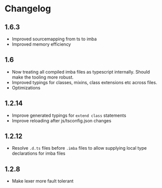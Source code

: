 # Changelog

## 1.6.3

* Improved sourcemapping from ts to imba
* Improved memory efficiency

## 1.6

* Now treating all compiled imba files as typescript internally. Should make the tooling more robust.
* Improved typings for classes, mixins, class extensions etc across files.
* Optimizations

## 1.2.14

* Improve generated typings for `extend class` statements
* Improve reloading after js/tsconfig.json changes

## 1.2.12

* Resolve `.d.ts` files before `.imba` files to allow supplying local type declarations for imba files

## 1.2.8

* Make lexer more fault tolerant